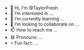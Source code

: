- 👋 Hi, I’m @TaylorFresh
- 👀 I’m interested in ...
- 🌱 I’m currently learning ...
- 💞️ I’m looking to collaborate on ...
- 📫 How to reach me ...
- 😄 Pronouns: ...
- ⚡ Fun fact: ...

<!---
TaylorFresh/TaylorFresh is a ✨ special ✨ repository because its `README.md` (this file) appears on your GitHub profile.
You can click the Preview link to take a look at your changes.
--->
